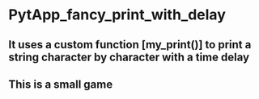 # PytApp_fancy_print_with_delay
## It uses a custom function [my_print()] to print  a string  character by character with a time delay 
## This is a small game
